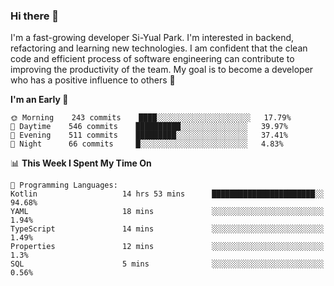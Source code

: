 ### Hi there 👋


I'm a fast-growing developer Si-Yual Park. I'm interested in backend, refactoring and learning new technologies. I am confident that the clean code and efficient process of software engineering can contribute to improving the productivity of the team. My goal is to become a developer who has a positive influence to others 🔭

<!--START_SECTION:waka-->
**I'm an Early 🐤** 

```text
🌞 Morning    243 commits    ████░░░░░░░░░░░░░░░░░░░░░   17.79% 
🌆 Daytime    546 commits    ██████████░░░░░░░░░░░░░░░   39.97% 
🌃 Evening    511 commits    █████████░░░░░░░░░░░░░░░░   37.41% 
🌙 Night      66 commits     █░░░░░░░░░░░░░░░░░░░░░░░░   4.83%

```


📊 **This Week I Spent My Time On** 

```text
💬 Programming Languages: 
Kotlin                   14 hrs 53 mins      ███████████████████████░░   94.68% 
YAML                     18 mins             ░░░░░░░░░░░░░░░░░░░░░░░░░   1.94% 
TypeScript               14 mins             ░░░░░░░░░░░░░░░░░░░░░░░░░   1.49% 
Properties               12 mins             ░░░░░░░░░░░░░░░░░░░░░░░░░   1.3% 
SQL                      5 mins              ░░░░░░░░░░░░░░░░░░░░░░░░░   0.56%

```


<!--END_SECTION:waka-->
